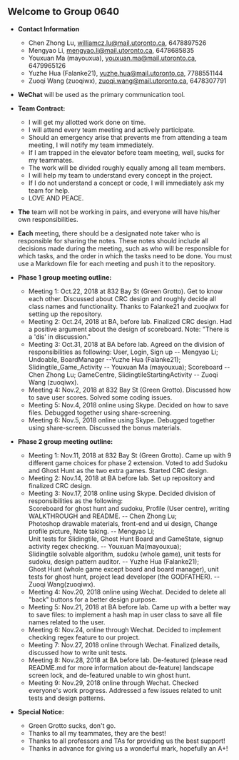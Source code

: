 ## Welcome to Group 0640
* **Contact Information**

	- Chen Zhong Lu, williamcz.lu@mail.utoronto.ca, 6478897526
	- Mengyao Li, mengyao.li@mail.utoronto.ca, 6478685835
	- Youxuan Ma (mayouxua), youxuan.ma@mail.utoronto.ca, 6479965126
	- Yuzhe Hua (Falanke21), yuzhe.hua@mail.utoronto.ca, 7788551144
	- Zuoqi Wang (zuoqiwx), zuoqi.wang@mail.utoronto.ca, 6478307791


* **WeChat** will be used as the primary communication tool.

* **Team Contract:**

	- I will get my allotted work done on time.
	- I will attend every team meeting and actively participate.
	- Should an emergency arise that prevents me from attending a team meeting, I will notify my team immediately.
	- If I am trapped in the elevator before team meeting, well, sucks for my teammates.
	- The work will be divided roughly equally among all team members.
	- I will help my team to understand every concept in the project.
	- If I do not understand a concept or code, I will immediately ask my team for help.
	- LOVE AND PEACE.


* **The** team will not be working in pairs, and everyone will have his/her own responsibilities.

* **Each** meeting, there should be a designated note taker who is responsible for sharing the notes.
These notes should include all decisions made during the meeting, such as who will be responsible for which tasks,
and the order in which the tasks need to be done. You must use a Markdown file for each meeting and push it to the repository.
* **Phase 1 group meeting outline:**

    - Meeting 1: Oct.22, 2018 at 832 Bay St (Green Grotto). Get to know each other. Discussed about CRC design and roughly
     decide all class names and functionality. Thanks to Falanke21 and zuoqiwx for setting up the repository.
    - Meeting 2: Oct.24, 2018 at BA, before lab. Finalized CRC design. Had a positive argument about the design of scoreboard.
    Note: "There is a 'dis' in discussion."
    - Meeting 3: Oct.31, 2018 at BA before lab. Agreed on the division of responsibilities as following:
    User, Login, Sign up -- Mengyao Li; Undoable, BoardManager --Yuzhe Hua (Falanke21); Slidingtile_Game_Activity
     -- Youxuan Ma (mayouxua);
    Scoreboard -- Chen Zhong Lu; GameCentre, SlidingtileStartingActivity -- Zuoqi Wang (zuoqiwx).
    - Meeting 4: Nov.2, 2018 at 832 Bay St (Green Grotto). Discussed how to save user scores. Solved some coding issues.
    - Meeting 5: Nov.4, 2018 online using Skype. Decided on how to save files. Debugged together using share-screening.
    - Meeting 6: Nov.5, 2018 online using Skype. Debugged together using share-screen. Discussed the bonus materials.
* **Phase 2 group meeting outline:**

    - Meeting 1: Nov.11, 2018 at 832 Bay St (Green Grotto). Came up with 9 different game choices for phase 2 extension.
      Voted to add Sudoku and Ghost Hunt as the two extra games. Started CRC design.
    - Meeting 2: Nov.14, 2018 at BA before lab. Set up repository and finalized CRC design.
    - Meeting 3: Nov.17, 2018 online using Skype. Decided division of responsibilities as the following:\
   Scoreboard for ghost hunt and sudoku, Profile (User centre), writing WALKTHROUGH and README. -- Chen Zhong Lu; \
   Photoshop drawable materials, front-end and ui design, Change profile picture, Note taking. -- Mengyao Li;\
   Unit tests for Slidingtile, Ghost Hunt Board and GameState, signup activity regex checking. -- Youxuan Ma(mayouxua);\
   Slidingtile  solvable algorithm, sudoku (whole game), unit tests for sudoku, design pattern auditor. -- Yuzhe Hua (Falanke21); \
   Ghost Hunt (whole game except board and board manager), unit tests for ghost hunt, project lead developer (the GODFATHER). -- Zuoqi Wang(zuoqiwx).
    - Meeting 4: Nov.20, 2018 online using Wechat. Decided to delete all "back" buttons for a better design purpose.
    - Meeting 5: Nov.21, 2018 at BA before lab. Came up with a better way to save files: to implement a hash map in user
    class to save all file names related to the user.
    - Meeting 6: Nov.24, online through Wechat. Decided to implement checking regex feature to our project.
    - Meeting 7: Nov.27, 2018 online through Wechat. Finalized details, discussed how to write unit tests.
    - Meeting 8: Nov.28, 2018 at BA before lab. De-featured (please read README.md for more information about de-feature)
    landscape screen lock, and de-featured unable to win ghost hunt.
    - Meeting 9: Nov.29, 2018 online through Wechat. Checked everyone's work progress. Addressed a few issues related to
    unit tests and design patterns.

* **Special Notice:**

    - Green Grotto sucks, don't go.
    - Thanks to all my teammates, they are the best!
    - Thanks to all professors and TAs for providing us the best support!
    - Thanks in advance for giving us a wonderful mark, hopefully an A+!
